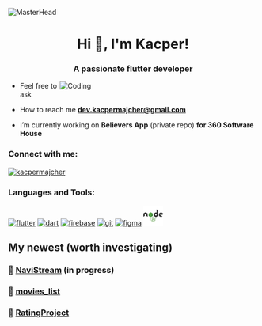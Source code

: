 ![MasterHead](https://github.com/KacperMajcher/kacpermajcher/assets/142928291/2f94f280-7d68-40a3-b58a-a31d7b9cda07)
<h1 align="center">Hi 👋, I'm Kacper!</h1>

<h3 align="center">A passionate flutter developer</h3>
<img align="right" alt= "Coding" width="400" src="https://cdn.dribbble.com/users/1891782/screenshots/14640979/media/2e5fb568fc88a3a0b490852ac936b8d4.png">

- Feel free to ask

- How to reach me **dev.kacpermajcher@gmail.com**

- I’m currently working on **Believers App** (private repo)  **for 360 Software House**

<h3 align="left">Connect with me:</h3>
<p align="left">

<a href="https://www.linkedin.com/in/kacpermajcher/" target="blank"><img align="center" src="https://raw.githubusercontent.com/rahuldkjain/github-profile-readme-generator/master/src/images/icons/Social/linked-in-alt.svg" alt="kacpermajcher" height="30" width="40" /></a>


<h3 align="left">Languages and Tools:</h3>
<p align="left">
  <a href="https://flutter.dev" target="_blank" rel="noreferrer"><img src="https://www.vectorlogo.zone/logos/flutterio/flutterio-icon.svg" alt="flutter" width="40" height="40"/></a>
  <a href="https://dart.dev" target="_blank" rel="noreferrer"><img src="https://www.vectorlogo.zone/logos/dartlang/dartlang-icon.svg" alt="dart" width="40" height="40"/></a>
  <a href="https://firebase.google.com/" target="_blank" rel="noreferrer"><img src="https://www.vectorlogo.zone/logos/firebase/firebase-icon.svg" alt="firebase" width="40" height="40"/></a>
  <a href="https://git-scm.com/" target="_blank" rel="noreferrer"><img src="https://www.vectorlogo.zone/logos/git-scm/git-scm-icon.svg" alt="git" width="40" height="40"/></a>
  <a href="https://www.figma.com/" target="_blank" rel="noreferrer"><img src="https://www.vectorlogo.zone/logos/figma/figma-icon.svg" alt="figma" width="40" height="40"/></a>
  <a href="https://nodejs.org" target="_blank" rel="noreferrer"><img src="https://raw.githubusercontent.com/devicons/devicon/master/icons/nodejs/nodejs-original-wordmark.svg" alt="nodejs" width="40" height="40"/></a>
</p>

## **My newest (worth investigating)**
### 🐧 [NaviStream](https://github.com/KacperMajcher/navi_stream) (in progress)
### 🐰 [movies_list](https://github.com/KacperMajcher/movies_list)
### 🐣 [RatingProject](https://github.com/KacperMajcher/rating)

